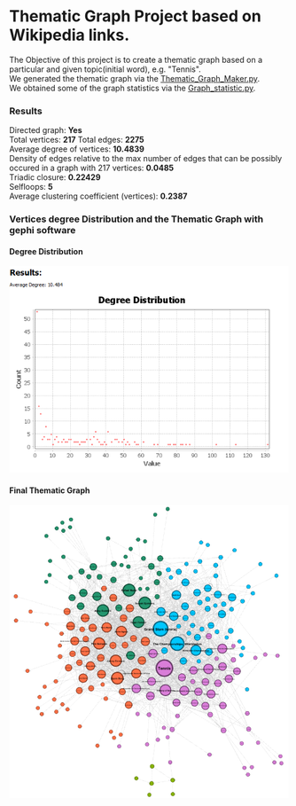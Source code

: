 # Thematic Graph Project based on Wikipedia links.
The Objective of this project is to create a thematic graph based on a particular and given topic(initial word), e.g. "Tennis".  
We generated the thematic graph via the [Thematic_Graph_Maker.py](https://github.com/nikifori/Thematic_graph_project/blob/main/Thematic_Graph_Maker.py).  
We obtained some of the graph statistics via the [Graph_statistic.py](https://github.com/nikifori/Thematic_graph_project/blob/main/Graph_Statistics.py).  
  
### Results  
Directed graph: **Yes**  
Total vertices: **217** 
Total edges: **2275**  
Average degree of vertices: **10.4839**  
Density of edges relative to the max number of edges that can be possibly occured in a graph with 217 vertices: **0.0485**  
Τriadic closure: **0.22429**  
Selfloops: **5**  
Average clustering coefficient (vertices): **0.2387**  
             
### Vertices degree Distribution and the Thematic Graph with gephi software  
#### Degree Distribution   
![alt text](https://github.com/nikifori/Thematic_graph_project/blob/main/Printscreens/Screenshot_2.png "Degree Distribution")  
  
#### Final Thematic Graph  
![alt text](https://github.com/nikifori/Thematic_graph_project/blob/main/Printscreens/Screenshot_1.png "Thematic Graph")  

